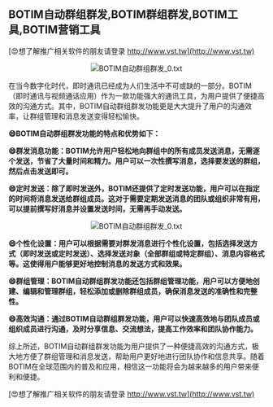 ## **BOTIM自动群组群发,BOTIM群组群发,BOTIM工具,BOTIM营销工具**

[😍想了解推广相关软件的朋友请登录 http://www.vst.tw](http://www.vst.tw)

 <center><img src="https://vst.tw/MP4/tuiguang/png/2.png" alt="BOTIM自动群组群发_0.txt"></center>

在当今数字化时代，即时通讯已经成为人们生活中不可或缺的一部分。BOTIM（即时通讯与视频通话应用）作为一款功能强大的通讯工具，为用户提供了便捷高效的沟通方式。其中，BOTIM自动群组群发功能更是大大提升了用户的沟通效率，让群组管理和消息发送变得轻松愉快。

**😄BOTIM自动群组群发功能的特点和优势如下：**

**😄群发消息功能：BOTIM允许用户轻松地向群组中的所有成员发送消息，无需逐个发送，节省了大量时间和精力。用户可以一次性撰写消息，选择要发送的群组，然后点击发送即可。**

**😄定时发送：除了即时发送外，BOTIM还提供了定时发送功能，用户可以在指定的时间将消息发送给群组成员。这对于需要定期发送消息的团队或组织非常有用，可以提前撰写好消息并设置发送时间，无需再手动发送。**

 <center><img src="https://vst.tw/MP4/tuiguang/png/5.png" alt="BOTIM自动群组群发_0.txt"></center>

**😄个性化设置：用户可以根据需要对群发消息进行个性化设置，包括选择发送方式（即时发送或定时发送）、选择发送对象（全部群组或特定群组）、消息内容格式等。这使得用户能够更好地控制消息的发送方式和效果。**

**😄群组管理：BOTIM自动群组群发功能还包括群组管理功能，用户可以方便地创建、编辑和管理群组，轻松添加或删除群组成员，确保消息发送的准确性和完整性。**

**😄高效沟通：通过BOTIM自动群组群发功能，用户可以快速高效地与团队成员或组织成员进行沟通，及时分享信息、交流想法，提高工作效率和团队协作能力。**

综上所述，BOTIM自动群组群发功能为用户提供了一种便捷高效的沟通方式，极大地方便了群组管理和消息发送，帮助用户更好地进行团队协作和信息共享。随着BOTIM在全球范围内的普及和应用，相信这一功能将会为越来越多的用户带来便利和便捷。

[😍想了解推广相关软件的朋友请登录 http://www.vst.tw](http://www.vst.tw)



